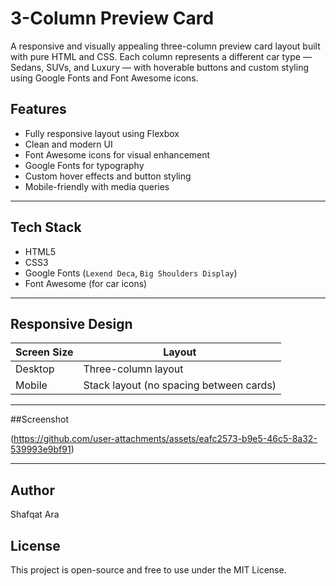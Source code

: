 # 3-Column Preview Card

A responsive and visually appealing three-column preview card layout built with pure HTML and CSS. Each column represents a different car type — Sedans, SUVs, and Luxury — with hoverable buttons and custom styling using Google Fonts and Font Awesome icons.


##  Features

- Fully responsive layout using Flexbox
- Clean and modern UI
- Font Awesome icons for visual enhancement
- Google Fonts for typography
- Custom hover effects and button styling
- Mobile-friendly with media queries

---

##  Tech Stack

- HTML5
- CSS3
- Google Fonts (`Lexend Deca`, `Big Shoulders Display`)
- Font Awesome (for car icons)

---

##  Responsive Design

| Screen Size | Layout     |
|-------------|------------|
| Desktop     | Three-column layout |
| Mobile      | Stack layout (no spacing between cards) |

---

##Screenshot

(https://github.com/user-attachments/assets/eafc2573-b9e5-46c5-8a32-539993e9bf91)

---

## Author
Shafqat Ara

## License
This project is open-source and free to use under the MIT License.



